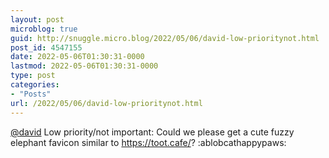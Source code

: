 ```yaml
---
layout: post
microblog: true
guid: http://snuggle.micro.blog/2022/05/06/david-low-prioritynot.html
post_id: 4547155
date: 2022-05-06T01:30:31-0000
lastmod: 2022-05-06T01:30:31-0000
type: post
categories:
- "Posts"
url: /2022/05/06/david-low-prioritynot.html
---
```

<p><span class="h-card" translate="no"><a href="https://tech.lgbt/@david" class="u-url mention">@<span>david</span></a></span> Low priority/not important: Could we please get a cute fuzzy elephant favicon similar to <a href="https://toot.cafe/" target="_blank" rel="nofollow noopener noreferrer" translate="no"><span class="invisible">https://</span><span class="">toot.cafe/</span><span class="invisible"></span></a>? :ablobcathappypaws:</p>
